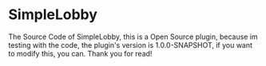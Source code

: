 # SimpleLobby
The Source Code of SimpleLobby, this is a Open Source plugin, because im testing with the code, the plugin's version is 1.0.0-SNAPSHOT, if you want to modify this, you can.
Thank you for read!
